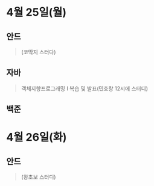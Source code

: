 # 4월 25일(월)
## 안드
> (코딱지 스터다)
## 자바 
> 객체지향프로그래밍 I 복습 및 발표(민호랑 12시에 스터디)
## 백준

# 4월 26일(화)
## 안드  
> (왕초보 스터디)

## 
